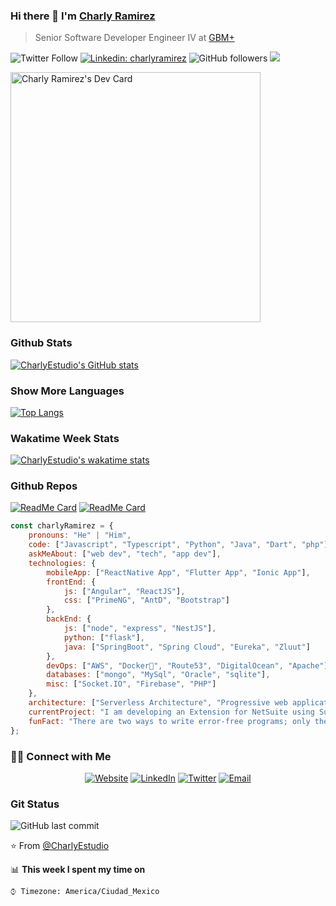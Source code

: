 ### Hi there 👋 I'm [Charly Ramirez](https://charlyestudio.github.io/)
> Senior Software Developer Engineer IV at [GBM+](https://gbm.com/)

![Twitter Follow](https://img.shields.io/twitter/follow/Charly15442?label=follow)
[![Linkedin: charlyramirez](https://img.shields.io/badge/-charlyramirez-blue?style=flat-square&logo=Linkedin&logoColor=white&link=https://www.linkedin.com/in/charlyramirez/)](https://www.linkedin.com/in/charlyramirez/)
![GitHub followers](https://img.shields.io/github/followers/CharlyEstudio?style=social)
![](https://visitor-badge.glitch.me/badge?page_id=CharlyEstudio.CharlyEstudio)

<a href="https://app.daily.dev/CharlyDev"><img src="https://api.daily.dev/devcards/3c0b9ed5c5b54687b79e837b9a811b1e.png?r=tyg" width="400" alt="Charly Ramirez's Dev Card"/></a>

### Github Stats
[![CharlyEstudio's GitHub stats](https://github-readme-stats.vercel.app/api?username=CharlyEstudio)](https://github.com/CharlyEstudio/github-readme-stats)

### Show More Languages
[![Top Langs](https://github-readme-stats.vercel.app/api/top-langs/?username=CharlyEstudio&langs_count=8)](https://github.com/CharlyEstudio/github-readme-stats)

### Wakatime Week Stats
[![CharlyEstudio's wakatime stats](https://github-readme-stats.vercel.app/api/wakatime?username=CharlyEstudio)](https://github.com/CharlyEstudio/github-readme-stats)

### Github Repos
[![ReadMe Card](https://github-readme-stats.vercel.app/api/pin/?username=CharlyEstudio&repo=React-with-SocketIO&show_owner=true)](https://github.com/CharlyEstudio/React-with-SocketIO)
[![ReadMe Card](https://github-readme-stats.vercel.app/api/pin/?username=CharlyEstudio&repo=patrones_diseno_javascript&show_owner=true)](https://github.com/CharlyEstudio/patrones_diseno_javascript)

```javascript
const charlyRamirez = {
    pronouns: "He" | "Him",
    code: ["Javascript", "Typescript", "Python", "Java", "Dart", "php"],
    askMeAbout: ["web dev", "tech", "app dev"],
    technologies: {
        mobileApp: ["ReactNative App", "Flutter App", "Ionic App"],
        frontEnd: {
            js: ["Angular", "ReactJS"],
            css: ["PrimeNG", "AntD", "Bootstrap"]
        },
        backEnd: {
            js: ["node", "express", "NestJS"],
            python: ["flask"],
            java: ["SpringBoot", "Spring Cloud", "Eureka", "Zluut"]
        },
        devOps: ["AWS", "Docker🐳", "Route53", "DigitalOcean", "Apache"],
        databases: ["mongo", "MySql", "Oracle", "sqlite"],
        misc: ["Socket.IO", "Firebase", "PHP"]
    },
    architecture: ["Serverless Architecture", "Progressive web applications", "Single page applications"],
    currentProject: "I am developing an Extension for NetSuite using SuiteScript2.0",
    funFact: "There are two ways to write error-free programs; only the third one works"
};
```

<h3> 🤝🏻 Connect with Me </h3>

<p align="center">
<a href="https://charlyestudio.github.io/" target="_blank"><img alt="Website" src="https://img.shields.io/badge/Contact-JCharlyR-blue?style=flat&logo=google-chrome"></a>
<a href="https://www.linkedin.com/in/charlyramirez/" target="_blank"><img alt="LinkedIn" src="https://img.shields.io/badge/LinkedIn-@charlyramirez-blue?style=flat&logo=linkedin"></a>
<a href="https://twitter.com/Charly15442" target="_blank"><img alt="Twitter" src="https://img.shields.io/badge/Twitter-@charlyramirez-blue?style=flat&logo=twitter"></a>
<a href="mailto:pingestudio@gmail.com"><img alt="Email" src="https://img.shields.io/badge/Email-pingestudio@gmail.com-blue?style=flat&logo=gmail"></a>
</p>

### Git Status
![GitHub last commit](https://img.shields.io/github/last-commit/CharlyEstudio/CharlyEstudio)


⭐️ From [@CharlyEstudio](https://github.com/CharlyEstudio)


📊 **This week I spent my time on** 

```text
⌚︎ Timezone: America/Ciudad_Mexico
